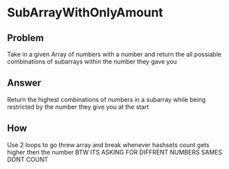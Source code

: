 ﻿# SubArrayWithOnlyAmount

## Problem

Take in a given Array of numbers with a number and return the all possiable combinations of subarrays within the number they gave you

## Answer

Return the highest combinations of numbers in a subarray while being restricted by the number they give you at the start

## How

Use 2 loops to go threw array  and break whenever hashsets count gets higher then the number BTW ITS ASKING FOR DIFFRENT NUMBERS SAMES DONT COUNT